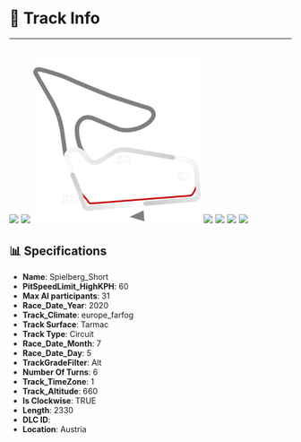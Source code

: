 # 🏁 Track Info

---
![](image_1.jpg)
![](image_2.jpg)
![](image_3.jpg)
![](image_4.jpg)
![](image_5.jpg)
![](image_6.jpg)
![](image_7.jpg)
---

## 📊 Specifications

- **Name**: Spielberg_Short
- **PitSpeedLimit_HighKPH**: 60
- **Max AI participants**: 31
- **Race_Date_Year**: 2020
- **Track_Climate**: europe_farfog
- **Track Surface**: Tarmac
- **Track Type**: Circuit
- **Race_Date_Month**: 7
- **Race_Date_Day**: 5
- **TrackGradeFilter**: Alt
- **Number Of Turns**: 6
- **Track_TimeZone**: 1
- **Track_Altitude**: 660
- **Is Clockwise**: TRUE
- **Length**: 2330
- **DLC ID**: 
- **Location**: Austria
